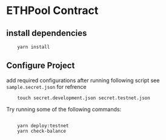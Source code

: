 # ETHPool Contract

## install dependencies

```
    yarn install
```

## Configure Project

add required configurations after running following script see `sample.secret.json` for refrence

```
    touch secret.development.json secret.testnet.json

```

Try running some of the following commands:

```

    yarn deploy:testnet
    yarn check-balance

```
